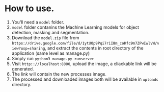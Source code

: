# How to use.

1. You'll need a `model` folder.
2. `model` folder contanins the Machine Learning models for object detection, masking and segmentation.
3. Download the `model.zip` file from `https://drive.google.com/file/d/1ytUOp9Pqi7riI8m_coKfc9m7ZPwIwlvW/view?usp=sharing`, and extract the contents in root directory of the application (same level as manage.py)
4. Simply run `python3 manage.py runserver`
5. Visit `http:://localhost:8000`, upload the image, a cliackable link will be generated.
6. The link will contain the new processes image.
7. The processed and downloaded images both will be available in `uploads` directory.